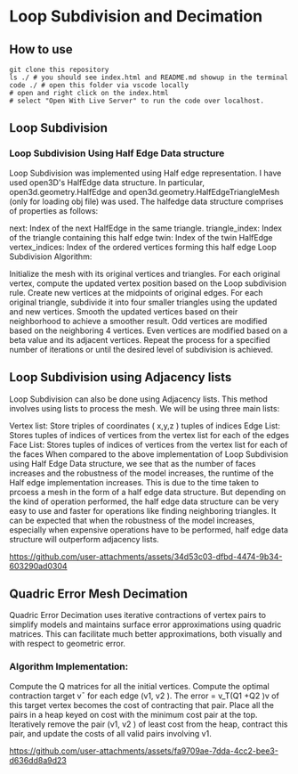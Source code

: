 # Loop Subdivision and Decimation

## How to use
```shell
git clone this repository
ls ./ # you should see index.html and README.md showup in the terminal
code ./ # open this folder via vscode locally
# open and right click on the index.html
# select "Open With Live Server" to run the code over localhost.
```

## Loop Subdivision

### Loop Subdivision Using Half Edge Data structure
Loop Subdivision was implemented using Half edge representation. I have used open3D's HalfEdge data structure. In particular, open3d.geometry.HalfEdge and open3d.geometry.HalfEdgeTriangleMesh (only for loading obj file) was used. The halfedge data structure comprises of properties as follows:

next: Index of the next HalfEdge in the same triangle.
triangle_index: Index of the triangle containing this half edge
twin: Index of the twin HalfEdge
vertex_indices: Index of the ordered vertices forming this half edge
Loop Subdivision Algorithm:

Initialize the mesh with its original vertices and triangles.
For each original vertex, compute the updated vertex position based on the Loop subdivision rule.
Create new vertices at the midpoints of original edges.
For each original triangle, subdivide it into four smaller triangles using the updated and new vertices.
Smooth the updated vertices based on their neighborhood to achieve a smoother result. Odd vertices are modified based on the neighboring 4 vertices. Even vertices are modified based on a beta value and its adjacent vertices.
Repeat the process for a specified number of iterations or until the desired level of subdivision is achieved.

## Loop Subdivision using Adjacency lists
Loop Subdivision can also be done using Adjacency lists. This method involves using lists to process the mesh. We will be using three main lists:

Vertex list: Store triples of coordinates ( x,y,z ) tuples of indices
Edge List: Stores tuples of indices of vertices from the vertex list for each of the edges
Face List: Stores tuples of indices of vertices from the vertex list for each of the faces
When compared to the above implementation of Loop Subdivision using Half Edge Data structure, we see that as the number of faces increases and the robustness of the model increases, the runtime of the Half edge implementation increases. This is due to the time taken to prcoess a mesh in the form of a half edge data structure. But depending on the kind of operation performed, the half edge data structure can be very easy to use and faster for operations like finding neighboring triangles. It can be expected that when the robustness of the model increases, especially when expensive operations have to be performed, half edge data structure will outperform adjacency lists.

https://github.com/user-attachments/assets/34d53c03-dfbd-4474-9b34-603290ad0304

## Quadric Error Mesh Decimation
Quadric Error Decimation uses iterative contractions of vertex pairs to simplify models and maintains surface error approximations using quadric matrices. This can facilitate much better approximations, both visually and with respect to geometric error.

### Algorithm Implementation:

Compute the Q matrices for all the initial vertices.
Compute the optimal contraction target v¯ for each edge (v1, v2 ). The error = v_T(Q1 +Q2 )v of this target vertex becomes the cost of contracting that pair.
Place all the pairs in a heap keyed on cost with the minimum cost pair at the top.
Iteratively remove the pair (v1, v2 ) of least cost from the heap, contract this pair, and update the costs of all valid pairs involving v1.

https://github.com/user-attachments/assets/fa9709ae-7dda-4cc2-bee3-d636dd8a9d23


